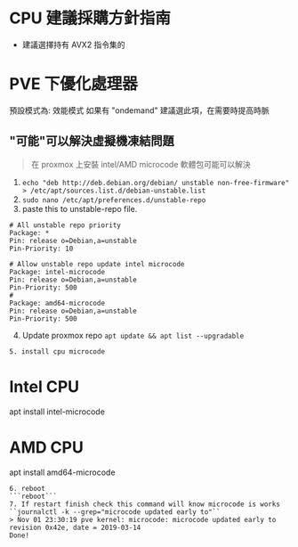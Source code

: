 # CPU 建議採購方針指南
- 建議選擇持有 AVX2 指令集的



# PVE 下優化處理器
預設模式為: 效能模式
如果有 "ondemand" 建議選此項，在需要時提高時脈

## "可能"可以解決虛擬機凍結問題
> 在 proxmox 上安裝 intel/AMD microcode 軟體包可能可以解決
1. ```echo "deb http://deb.debian.org/debian/ unstable non-free-firmware" > /etc/apt/sources.list.d/debian-unstable.list```
2. ```sudo nano /etc/apt/preferences.d/unstable-repo```
3. paste this to unstable-repo file.
```
# All unstable repo priority
Package: *
Pin: release o=Debian,a=unstable
Pin-Priority: 10

# Allow unstable repo update intel microcode
Package: intel-microcode
Pin: release o=Debian,a=unstable
Pin-Priority: 500
#
Package: amd64-microcode
Pin: release o=Debian,a=unstable
Pin-Priority: 500
```
4. Update proxmox repo
```apt update && apt list --upgradable```
```
5. install cpu microcode
```
# Intel CPU
apt install intel-microcode
# AMD CPU
apt install amd64-microcode
```
6. reboot
```reboot```
7. If restart finish check this command will know microcode is works
``journalctl -k --grep="microcode updated early to"``
> Nov 01 23:30:19 pve kernel: microcode: microcode updated early to revision 0x42e, date = 2019-03-14
Done!

